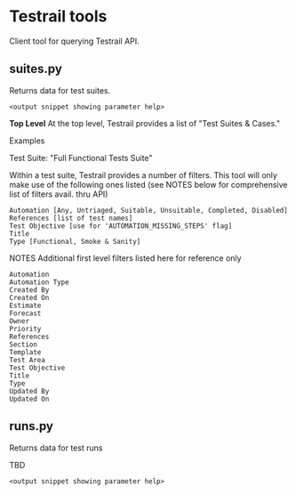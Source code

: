 Testrail tools
===========
Client tool for querying Testrail API.


suites.py
----------
Returns data for test suites.

```
<output snippet showing parameter help>
```

**Top Level**
At the top level, Testrail provides a list of "Test Suites & Cases."

Examples

Test Suite: "Full Functional Tests Suite"

Within a test suite, Testrail provides a number of filters. This tool will only make use 
of the following ones listed (see NOTES below for comprehensive list of filters avail. thru 
API)

```
Automation [Any, Untriaged, Suitable, Unsuitable, Completed, Disabled]
References [list of test names]
Test Objective [use for 'AUTOMATION_MISSING_STEPS' flag]
Title
Type [Functional, Smoke & Sanity]

```


NOTES
Additional first level filters listed here for reference only

```
Automation
Automation Type
Created By
Created On
Estimate
Forecast
Owner
Priority
References
Section
Template
Test Area
Test Objective
Title
Type
Updated By
Updated On
```


runs.py
--------
Returns data for test runs

TBD

```
<output snippet showing parameter help>
```
